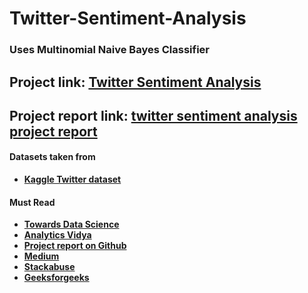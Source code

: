 # Twitter-Sentiment-Analysis  
### Uses Multinomial Naive Bayes Classifier

## Project link: [Twitter Sentiment Analysis](https://github.com/rahulrai-sudo/Twitter-data-sentiment-analysis/blob/main/Twitter_Data_Sentiment_Analysis.ipynb)

## Project report link: [twitter sentiment analysis project report](https://github.com/rahulrai-sudo/Twitter-data-sentiment-analysis/blob/main/Project%20Report.pdf)

#### Datasets taken from
* **[Kaggle Twitter dataset](https://www.kaggle.com/c/twitter-sentiment-analysis2/data)**


#### Must Read
* **[Towards Data Science](https://towardsdatascience.com/creating-the-twitter-sentiment-analysis-program-in-python-with-naive-bayes-classification-672e5589a7ed)**
* **[Analytics Vidya](https://www.analyticsvidhya.com/blog/2018/07/hands-on-sentiment-analysis-dataset-python/)**
* **[Project report on Github](https://github.com/abdulfatir/twitter-sentiment-analysis/blob/master/docs/report.pdf)**
* **[Medium](https://medium.com/@martinpella/naive-bayes-for-sentiment-analysis-49b37db18bf8)**
* **[Stackabuse](https://stackabuse.com/the-naive-bayes-algorithm-in-python-with-scikit-learn/)**
* **[Geeksforgeeks](https://www.geeksforgeeks.org/graph-plotting-in-python-set-1/)**
